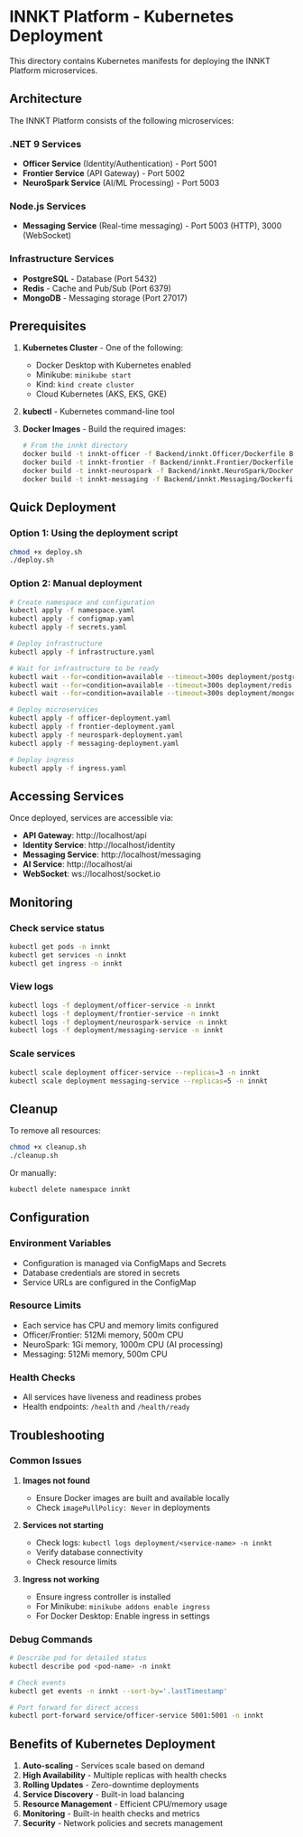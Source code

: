 # INNKT Platform - Kubernetes Deployment

This directory contains Kubernetes manifests for deploying the INNKT Platform microservices.

## Architecture

The INNKT Platform consists of the following microservices:

### .NET 9 Services
- **Officer Service** (Identity/Authentication) - Port 5001
- **Frontier Service** (API Gateway) - Port 5002  
- **NeuroSpark Service** (AI/ML Processing) - Port 5003

### Node.js Services
- **Messaging Service** (Real-time messaging) - Port 5003 (HTTP), 3000 (WebSocket)

### Infrastructure Services
- **PostgreSQL** - Database (Port 5432)
- **Redis** - Cache and Pub/Sub (Port 6379)
- **MongoDB** - Messaging storage (Port 27017)

## Prerequisites

1. **Kubernetes Cluster** - One of the following:
   - Docker Desktop with Kubernetes enabled
   - Minikube: `minikube start`
   - Kind: `kind create cluster`
   - Cloud Kubernetes (AKS, EKS, GKE)

2. **kubectl** - Kubernetes command-line tool

3. **Docker Images** - Build the required images:
   ```bash
   # From the innkt directory
   docker build -t innkt-officer -f Backend/innkt.Officer/Dockerfile Backend
   docker build -t innkt-frontier -f Backend/innkt.Frontier/Dockerfile Backend
   docker build -t innkt-neurospark -f Backend/innkt.NeuroSpark/Dockerfile Backend
   docker build -t innkt-messaging -f Backend/innkt.Messaging/Dockerfile Backend/innkt.Messaging
   ```

## Quick Deployment

### Option 1: Using the deployment script
```bash
chmod +x deploy.sh
./deploy.sh
```

### Option 2: Manual deployment
```bash
# Create namespace and configuration
kubectl apply -f namespace.yaml
kubectl apply -f configmap.yaml
kubectl apply -f secrets.yaml

# Deploy infrastructure
kubectl apply -f infrastructure.yaml

# Wait for infrastructure to be ready
kubectl wait --for=condition=available --timeout=300s deployment/postgres -n innkt
kubectl wait --for=condition=available --timeout=300s deployment/redis -n innkt
kubectl wait --for=condition=available --timeout=300s deployment/mongodb -n innkt

# Deploy microservices
kubectl apply -f officer-deployment.yaml
kubectl apply -f frontier-deployment.yaml
kubectl apply -f neurospark-deployment.yaml
kubectl apply -f messaging-deployment.yaml

# Deploy ingress
kubectl apply -f ingress.yaml
```

## Accessing Services

Once deployed, services are accessible via:

- **API Gateway**: http://localhost/api
- **Identity Service**: http://localhost/identity
- **Messaging Service**: http://localhost/messaging
- **AI Service**: http://localhost/ai
- **WebSocket**: ws://localhost/socket.io

## Monitoring

### Check service status
```bash
kubectl get pods -n innkt
kubectl get services -n innkt
kubectl get ingress -n innkt
```

### View logs
```bash
kubectl logs -f deployment/officer-service -n innkt
kubectl logs -f deployment/frontier-service -n innkt
kubectl logs -f deployment/neurospark-service -n innkt
kubectl logs -f deployment/messaging-service -n innkt
```

### Scale services
```bash
kubectl scale deployment officer-service --replicas=3 -n innkt
kubectl scale deployment messaging-service --replicas=5 -n innkt
```

## Cleanup

To remove all resources:
```bash
chmod +x cleanup.sh
./cleanup.sh
```

Or manually:
```bash
kubectl delete namespace innkt
```

## Configuration

### Environment Variables
- Configuration is managed via ConfigMaps and Secrets
- Database credentials are stored in secrets
- Service URLs are configured in the ConfigMap

### Resource Limits
- Each service has CPU and memory limits configured
- Officer/Frontier: 512Mi memory, 500m CPU
- NeuroSpark: 1Gi memory, 1000m CPU (AI processing)
- Messaging: 512Mi memory, 500m CPU

### Health Checks
- All services have liveness and readiness probes
- Health endpoints: `/health` and `/health/ready`

## Troubleshooting

### Common Issues

1. **Images not found**
   - Ensure Docker images are built and available locally
   - Check `imagePullPolicy: Never` in deployments

2. **Services not starting**
   - Check logs: `kubectl logs deployment/<service-name> -n innkt`
   - Verify database connectivity
   - Check resource limits

3. **Ingress not working**
   - Ensure ingress controller is installed
   - For Minikube: `minikube addons enable ingress`
   - For Docker Desktop: Enable ingress in settings

### Debug Commands
```bash
# Describe pod for detailed status
kubectl describe pod <pod-name> -n innkt

# Check events
kubectl get events -n innkt --sort-by='.lastTimestamp'

# Port forward for direct access
kubectl port-forward service/officer-service 5001:5001 -n innkt
```

## Benefits of Kubernetes Deployment

1. **Auto-scaling** - Services scale based on demand
2. **High Availability** - Multiple replicas with health checks
3. **Rolling Updates** - Zero-downtime deployments
4. **Service Discovery** - Built-in load balancing
5. **Resource Management** - Efficient CPU/memory usage
6. **Monitoring** - Built-in health checks and metrics
7. **Security** - Network policies and secrets management
